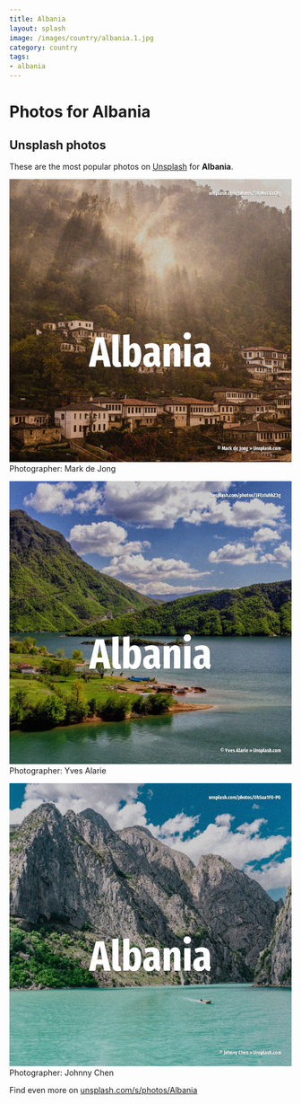 ```yaml
---
title: Albania
layout: splash
image: /images/country/albania.1.jpg
category: country
tags:
- albania
---
```

# Photos for Albania
 
## Unsplash photos
These are the most popular photos on [Unsplash](https://unsplash.com) for **Albania**.
 
![Albania](/images/country/albania.1.jpg)
Photographer:  Mark de Jong
 
![Albania](/images/country/albania.2.jpg)
Photographer:  Yves Alarie
 
![Albania](/images/country/albania.3.jpg)
Photographer:  Johnny Chen
 
Find even more on [unsplash.com/s/photos/Albania](https://unsplash.com/s/photos/Albania)
 
